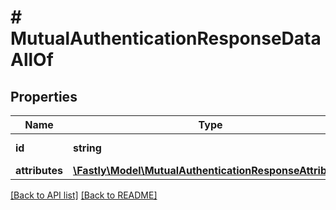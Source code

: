 # # MutualAuthenticationResponseDataAllOf

## Properties

Name | Type | Description | Notes
------------ | ------------- | ------------- | -------------
**id** | **string** |  | [optional] [readonly] 
**attributes** | [**\Fastly\Model\MutualAuthenticationResponseAttributes**](MutualAuthenticationResponseAttributes.md) |  | [optional] 


[[Back to API list]](../../README.md#endpoints) [[Back to README]](../../README.md)
